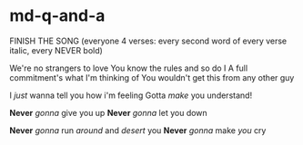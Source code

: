 # md-q-and-a

FINISH THE SONG (everyone 4 verses: every second word of every verse italic, every NEVER bold)


We're no strangers to love
You know the rules and so do I
A full commitment's what I'm thinking of
You wouldn't get this from any other guy

I *just* wanna tell you how i'm feeling
Gotta *make* you understand!

**Never** *gonna* give you up
**Never** *gonna* let you down

**Never** *gonna* run *around* and *desert* you
**Never** *gonna* make *you* cry
